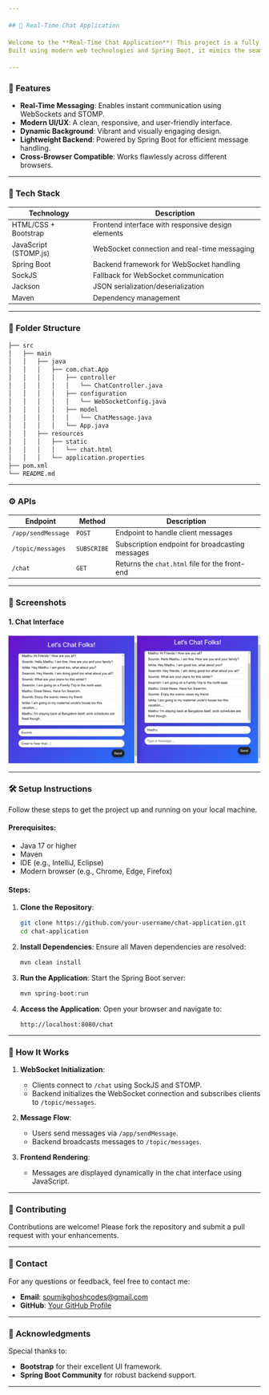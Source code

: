```yaml
---

## 🌟 Real-Time Chat Application

Welcome to the **Real-Time Chat Application**! This project is a fully functional chat application that enables users to communicate in real time.
Built using modern web technologies and Spring Boot, it mimics the seamless user experience of contemporary messaging platforms.

---
```


### 📝 Features

- **Real-Time Messaging**: Enables instant communication using WebSockets and STOMP.
- **Modern UI/UX**: A clean, responsive, and user-friendly interface.
- **Dynamic Background**: Vibrant and visually engaging design.
- **Lightweight Backend**: Powered by Spring Boot for efficient message handling.
- **Cross-Browser Compatible**: Works flawlessly across different browsers.

---

### 🚀 Tech Stack

| **Technology**         | **Description**                                    |
|-------------------------|----------------------------------------------------|
| HTML/CSS + Bootstrap    | Frontend interface with responsive design elements |
| JavaScript (STOMP.js)   | WebSocket connection and real-time messaging       |
| Spring Boot             | Backend framework for WebSocket handling          |
| SockJS                 | Fallback for WebSocket communication               |
| Jackson                 | JSON serialization/deserialization                |
| Maven                   | Dependency management                             |

---

### 📁 Folder Structure

```plaintext
├── src
│   ├── main
│   │   ├── java
│   │   │   ├── com.chat.App
│   │   │   │   ├── controller
│   │   │   │   │   └── ChatController.java
│   │   │   │   ├── configuration
│   │   │   │   │   └── WebSocketConfig.java
│   │   │   │   ├── model
│   │   │   │   │   └── ChatMessage.java
│   │   │   │   └── App.java
│   │   ├── resources
│   │   │   ├── static
│   │   │   │   └── chat.html
│   │   │   └── application.properties
├── pom.xml
└── README.md
```

---

### ⚙️ APIs

| **Endpoint**       | **Method** | **Description**                                    |
|---------------------|------------|----------------------------------------------------|
| `/app/sendMessage`  | `POST`     | Endpoint to handle client messages                |
| `/topic/messages`   | `SUBSCRIBE`| Subscription endpoint for broadcasting messages    |
| `/chat`             | `GET`      | Returns the `chat.html` file for the front-end    |

---

### 🎨 Screenshots

#### 1. Chat Interface
![Chat Interface](https://github.com/Soumik-Ghosh-2924/Chat_App/blob/main/User-Interface/Img1.jpg)

---

### 🛠️ Setup Instructions

Follow these steps to get the project up and running on your local machine.

#### Prerequisites:
- Java 17 or higher
- Maven
- IDE (e.g., IntelliJ, Eclipse)
- Modern browser (e.g., Chrome, Edge, Firefox)

#### Steps:
1. **Clone the Repository**:
   ```bash
   git clone https://github.com/your-username/chat-application.git
   cd chat-application
   ```

2. **Install Dependencies**:
   Ensure all Maven dependencies are resolved:
   ```bash
   mvn clean install
   ```

3. **Run the Application**:
   Start the Spring Boot server:
   ```bash
   mvn spring-boot:run
   ```

4. **Access the Application**:
   Open your browser and navigate to:
   ```
   http://localhost:8080/chat
   ```

---

### 📜 How It Works

1. **WebSocket Initialization**: 
   - Clients connect to `/chat` using SockJS and STOMP.
   - Backend initializes the WebSocket connection and subscribes clients to `/topic/messages`.

2. **Message Flow**:
   - Users send messages via `/app/sendMessage`.
   - Backend broadcasts messages to `/topic/messages`.

3. **Frontend Rendering**:
   - Messages are displayed dynamically in the chat interface using JavaScript.

---

### 🤝 Contributing

Contributions are welcome! Please fork the repository and submit a pull request with your enhancements.

---

### 📧 Contact

For any questions or feedback, feel free to contact me:

- **Email**: [soumikghoshcodes@gmail.com](mailto:soumikghoshcodes@gmail.com)
- **GitHub**: [Your GitHub Profile](https://github.com/your-username)

---

### 🎉 Acknowledgments

Special thanks to:
- **Bootstrap** for their excellent UI framework.
- **Spring Boot Community** for robust backend support.

---
